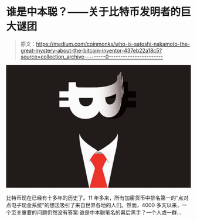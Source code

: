 # 谁是中本聪？——关于比特币发明者的巨大谜团

> 原文：<https://medium.com/coinmonks/who-is-satoshi-nakamoto-the-great-mystery-about-the-bitcoin-inventor-437eb22a18c5?source=collection_archive---------0----------------------->

![](img/13b58027158aa15c63262b349a0bbb5f.png)

比特币现在已经有十多年的历史了。11 年多来，所有加密货币中排名第一的“点对点电子现金系统”的想法吸引了来自世界各地的人们。然而，4000 多天以来，一个至关重要的问题仍然没有答案:谁是中本聪笔名的幕后黑手？一个人或一群…